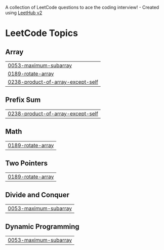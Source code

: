 A collection of LeetCode questions to ace the coding interview! - Created using [LeetHub v2](https://github.com/arunbhardwaj/LeetHub-2.0)
<!---LeetCode Topics Start-->
# LeetCode Topics
## Array
|  |
| ------- |
| [0053-maximum-subarray](https://github.com/sasidharperla/leetcode/tree/master/0053-maximum-subarray) |
| [0189-rotate-array](https://github.com/sasidharperla/leetcode/tree/master/0189-rotate-array) |
| [0238-product-of-array-except-self](https://github.com/sasidharperla/leetcode/tree/master/0238-product-of-array-except-self) |
## Prefix Sum
|  |
| ------- |
| [0238-product-of-array-except-self](https://github.com/sasidharperla/leetcode/tree/master/0238-product-of-array-except-self) |
## Math
|  |
| ------- |
| [0189-rotate-array](https://github.com/sasidharperla/leetcode/tree/master/0189-rotate-array) |
## Two Pointers
|  |
| ------- |
| [0189-rotate-array](https://github.com/sasidharperla/leetcode/tree/master/0189-rotate-array) |
## Divide and Conquer
|  |
| ------- |
| [0053-maximum-subarray](https://github.com/sasidharperla/leetcode/tree/master/0053-maximum-subarray) |
## Dynamic Programming
|  |
| ------- |
| [0053-maximum-subarray](https://github.com/sasidharperla/leetcode/tree/master/0053-maximum-subarray) |
<!---LeetCode Topics End-->